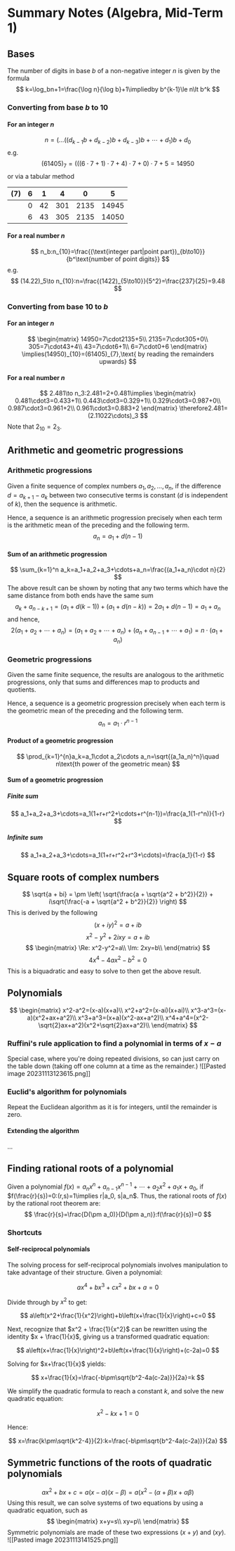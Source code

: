 # Summary Notes (Algebra, Mid-Term 1)
## Bases
The number of digits in base $b$ of a non-negative integer $n$ is given by the formula
$$
k=\log_bn+1=\frac{\log n}{\log b}+1\impliedby b^{k-1}\le n\lt b^k
$$
### Converting from base $b$ to $10$
#### For an integer $n$
$$
n=(\ldots((d_{k-1}b+d_{k-2})b+d_{k-3})b+\cdots+d_1)b+d_0
$$
e.g.
$$
(61405)_7=(((6\cdot7+1)\cdot7+4)\cdot7+0)\cdot7+5=14950
$$
or via a tabular method

| (7) | 6   | 1   | 4   | 0    | 5     |
| --- | --- | --- | --- | ---- | ----- |
|     | 0   | 42  | 301 | 2135 | 14945 |
|     | 6   | 43  | 305 | 2135 | 14050 | 
#### For a real number $n$
$$
n_b:n_{10}=\frac{(\text{integer part|point part})_{b\to10}}{b^\text{number of point digits}}
$$
e.g.
$$
(14.22)_5\to n_{10}:n=\frac{(1422)_{5\to10}}{5^2}=\frac{237}{25}=9.48
$$
### Converting from base $10$ to $b$
#### For an integer $n$
$$
\begin{matrix}
14950=7\cdot2135+5\\
2135=7\cdot305+0\\
305=7\cdot43+4\\
43=7\cdot6+1\\
6=7\cdot0+6
\end{matrix}
\implies(14950)_{10}=(61405)_{7},\text{ by reading the remainders upwards}
$$
#### For a real number $n$
$$
2.481\to n_3:2.481=2+0.481\implies
\begin{matrix}
0.481\cdot3=0.433+1\\
0.443\cdot3=0.329+1\\
0.329\cdot3=0.987+0\\
0.987\cdot3=0.961+2\\
0.961\cdot3=0.883+2
\end{matrix}
\therefore2.481=(2.11022\cdots)_3
$$
Note that $2_{10}=2_3$.
## Arithmetic and geometric progressions
### Arithmetic progressions
Given a finite sequence of complex numbers $a_1, a_2, \ldots, a_n$, if the difference $d=a_{k+1}-a_k$ between two consecutive terms is constant ($d$ is independent of $k$), then the sequence is arithmetic.

Hence, a sequence is an arithmetic progression precisely when each term is the arithmetic mean of the preceding and the following term.
$$
a_n=a_1+d(n-1)
$$
#### Sum of an arithmetic progression
$$
\sum_{k=1}^n a_k=a_1+a_2+a_3+\cdots+a_n=\frac{(a_1+a_n)\cdot n}{2}
$$
The above result can be shown by noting that any two terms which have the same distance from both ends have the same sum
$$
a_k+a_{n-k+1}=(a_1+d(k-1))+(a_1+d(n-k))=2a_1+d(n-1)=a_1+a_n
$$
and hence,
$$
2(a_1+a_2+\cdots+a_n)=(a_1+a_2+\cdots+a_n)+(a_n+a_{n-1}+\cdots+a_1)=n\cdot(a_1+a_n)
$$
### Geometric progressions
Given the same finite sequence, the results are analogous to the arithmetic progressions, only that sums and differences map to products and quotients.

Hence, a sequence is a geometric progression precisely when each term is the geometric mean of the preceding and the following term.
$$
a_n=a_1\cdot r^{n-1}
$$
#### Product of a geometric progression
$$
\prod_{k=1}^{n}a_k=a_1\cdot a_2\cdots a_n=\sqrt{(a_1a_n)^n}\quad n\text{th power of the geometric mean}
$$
#### Sum of a geometric progression
##### Finite sum
$$
a_1+a_2+a_3+\cdots=a_1(1+r+r^2+\cdots+r^{n-1})=\frac{a_1(1-r^n)}{1-r}
$$
##### Infinite sum
$$
a_1+a_2+a_3+\cdots=a_1(1+r+r^2+r^3+\cdots)=\frac{a_1}{1-r}
$$

## Square roots of complex numbers
$$
\sqrt{a + bi} = \pm \left( \sqrt{\frac{a + \sqrt{a^2 + b^2}}{2}} + i\sqrt{\frac{-a + \sqrt{a^2 + b^2}}{2}} \right)
$$
This is derived by the following
$$
(x+iy)^2=a+ib
$$
$$
x^2-y^2+2ixy=a+ib
$$
$$
\begin{matrix}
\Re: x^2-y^2=a\\
\Im: 2xy=b\\
\end{matrix}
$$
$$
4x^4-4ax^2-b^2=0
$$
This is a biquadratic and easy to solve to then get the above result.
## Polynomials
$$
\begin{matrix}
x^2-a^2=(x-a)(x+a)\\
x^2+a^2=(x-ai)(x+ai)\\
x^3-a^3=(x-a)(x^2+ax+a^2)\\
x^3+a^3=(x+a)(x^2-ax+a^2)\\
x^4+a^4=(x^2-\sqrt{2}ax+a^2)(x^2+\sqrt{2}ax+a^2)\\
\end{matrix}
$$
### Ruffini's rule application to find a polynomial in terms of $x-a$
Special case, where you're doing repeated divisions, so can just carry on the table down (taking off one column at a time as the remainder.)
![[Pasted image 20231113123615.png]]
### Euclid's algorithm for polynomials
Repeat the Euclidean algorithm as it is for integers, until the remainder is zero.
#### Extending the algorithm
...
## Finding rational roots of a polynomial
Given a polynomial $f(x)=a_nx^n+a_{n-1}x^{n-1}+\cdots+a_2x^2+a_1x+a_0$, if $f(\frac{r}{s})=0:(r,s)=1\implies r|a_0, s|a_n$.
Thus, the rational roots of $f(x)$ by the rational root theorem are:
$$
\frac{r}{s}=\frac{D(\pm a_0)}{D(\pm a_n)}:f(\frac{r}{s})=0
$$
### Shortcuts
#### Self-reciprocal polynomials
The solving process for self-reciprocal polynomials involves manipulation to take advantage of their structure. Given a polynomial:

$$
ax^4+bx^3+cx^2+bx+a=0
$$

Divide through by $x^2$ to get:

$$
a\left(x^2+\frac{1}{x^2}\right)+b\left(x+\frac{1}{x}\right)+c=0
$$

Next, recognize that $x^2 + \frac{1}{x^2}$ can be rewritten using the identity $x + \frac{1}{x}$, giving us a transformed quadratic equation:

$$
a\left(x+\frac{1}{x}\right)^2+b\left(x+\frac{1}{x}\right)+(c-2a)=0
$$

Solving for $x+\frac{1}{x}$ yields:

$$
x+\frac{1}{x}=\frac{-b\pm\sqrt{b^2-4a(c-2a)}}{2a}=k
$$

We simplify the quadratic formula to reach a constant $k$, and solve the new quadratic equation:

$$
x^2-kx+1=0
$$

Hence:

$$
x=\frac{k\pm\sqrt{k^2-4}}{2}:k=\frac{-b\pm\sqrt{b^2-4a(c-2a)}}{2a}
$$
## Symmetric functions of the roots of quadratic polynomials
$$
ax^2+bx+c=a(x-\alpha)(x-\beta)=a(x^2-(\alpha+\beta)x+\alpha\beta)
$$
Using this result, we can solve systems of two equations by using a quadratic equation, such as
$$
\begin{matrix}
x+y=s\\
xy=p\\
\end{matrix}
$$
Symmetric polynomials are made of these two expressions $(x+y)$ and $(xy)$.
![[Pasted image 20231113141525.png]]

